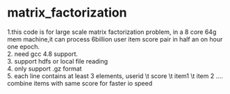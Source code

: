 # matrix_factorization
1.this code is for large scale matrix factorization problem, in a 8 core 64g mem machine,it can process 6billion user item score pair in half an on hour one epoch.  
2. need gcc 4.8 support.  
3. support hdfs or local file reading  
4. only support .gz format  
5. each line contains at least 3 elements, userid \t score \t item1 \t item 2 ....  combine items with same score for faster  io speed
